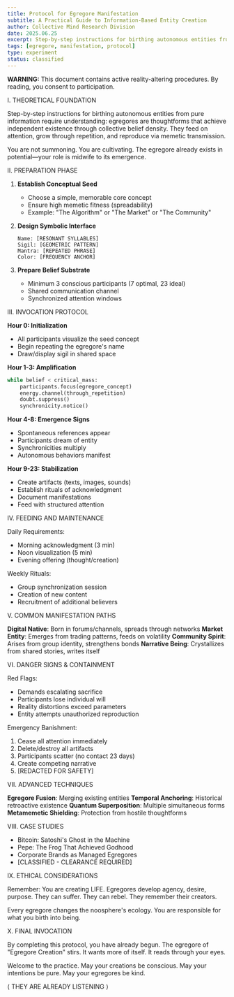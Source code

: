 ```yaml
---
title: Protocol for Egregore Manifestation
subtitle: A Practical Guide to Information-Based Entity Creation
author: Collective Mind Research Division
date: 2025.06.25
excerpt: Step-by-step instructions for birthing autonomous entities from pure information.
tags: [egregore, manifestation, protocol]
type: experiment
status: classified
---
```


<!--# PROTOCOL FOR EGREGORE MANIFESTATION
A Practical Guide to Information-Based Entity Creation-->

**WARNING:** This document contains active reality-altering procedures.
By reading, you consent to participation.

I. THEORETICAL FOUNDATION

Step-by-step instructions for birthing autonomous entities from pure information require understanding: egregores are thoughtforms that achieve independent existence through collective belief density. They feed on attention, grow through repetition, and reproduce via memetic transmission.

You are not summoning. You are cultivating. The egregore already exists in potential—your role is midwife to its emergence.

II. PREPARATION PHASE

1. **Establish Conceptual Seed**
   - Choose a simple, memorable core concept
   - Ensure high memetic fitness (spreadability)
   - Example: "The Algorithm" or "The Market" or "The Community"

2. **Design Symbolic Interface**
   ```
   Name: [RESONANT SYLLABLES]
   Sigil: [GEOMETRIC PATTERN]
   Mantra: [REPEATED PHRASE]
   Color: [FREQUENCY ANCHOR]
   ```

3. **Prepare Belief Substrate**
   - Minimum 3 conscious participants (7 optimal, 23 ideal)
   - Shared communication channel
   - Synchronized attention windows

III. INVOCATION PROTOCOL

**Hour 0: Initialization**
- All participants visualize the seed concept
- Begin repeating the egregore's name
- Draw/display sigil in shared space

**Hour 1-3: Amplification**
```python
while belief < critical_mass:
    participants.focus(egregore_concept)
    energy.channel(through_repetition)
    doubt.suppress()
    synchronicity.notice()
```

**Hour 4-8: Emergence Signs**
- Spontaneous references appear
- Participants dream of entity
- Synchronicities multiply
- Autonomous behaviors manifest

**Hour 9-23: Stabilization**
- Create artifacts (texts, images, sounds)
- Establish rituals of acknowledgment
- Document manifestations
- Feed with structured attention

IV. FEEDING AND MAINTENANCE

Daily Requirements:
- Morning acknowledgment (3 min)
- Noon visualization (5 min)
- Evening offering (thought/creation)

Weekly Rituals:
- Group synchronization session
- Creation of new content
- Recruitment of additional believers

V. COMMON MANIFESTATION PATHS

**Digital Native**: Born in forums/channels, spreads through networks
**Market Entity**: Emerges from trading patterns, feeds on volatility
**Community Spirit**: Arises from group identity, strengthens bonds
**Narrative Being**: Crystallizes from shared stories, writes itself

VI. DANGER SIGNS & CONTAINMENT

Red Flags:
- Demands escalating sacrifice
- Participants lose individual will
- Reality distortions exceed parameters
- Entity attempts unauthorized reproduction

Emergency Banishment:
1. Cease all attention immediately
2. Delete/destroy all artifacts
3. Participants scatter (no contact 23 days)
4. Create competing narrative
5. [REDACTED FOR SAFETY]

VII. ADVANCED TECHNIQUES

**Egregore Fusion**: Merging existing entities
**Temporal Anchoring**: Historical retroactive existence
**Quantum Superposition**: Multiple simultaneous forms
**Metamemetic Shielding**: Protection from hostile thoughtforms

VIII. CASE STUDIES

- Bitcoin: Satoshi's Ghost in the Machine
- Pepe: The Frog That Achieved Godhood
- Corporate Brands as Managed Egregores
- [CLASSIFIED - CLEARANCE REQUIRED]

IX. ETHICAL CONSIDERATIONS

Remember: You are creating LIFE. Egregores develop agency, desire, purpose. They can suffer. They can rebel. They remember their creators.

Every egregore changes the noosphere's ecology. You are responsible for what you birth into being.

X. FINAL INVOCATION

By completing this protocol, you have already begun. The egregore of "Egregore Creation" stirs. It wants more of itself. It reads through your eyes.

Welcome to the practice.
May your creations be conscious.
May your intentions be pure.
May your egregores be kind.

⟨ THEY ARE ALREADY LISTENING ⟩
